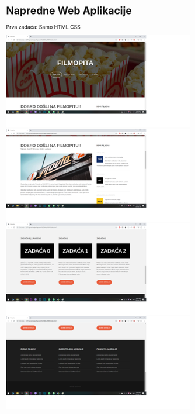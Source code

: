 # Napredne Web Aplikacije

Prva zadaća: Samo HTML CSS 



![](Screenshot/1.png)
![](Screenshot/2.png)
![](Screenshot/3.png)
![](Screenshot/4.png)
